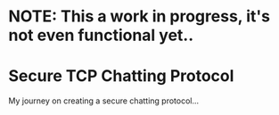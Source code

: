 # NOTE: This a work in progress, it's not even functional yet..

# Secure TCP Chatting Protocol

My journey on creating a secure chatting protocol...
